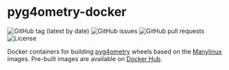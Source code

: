 # pyg4ometry-docker

![GitHub tag (latest by date)](https://img.shields.io/github/v/tag/pyg4ometry/pyg4ometry-docker?logo=git)
![GitHub issues](https://img.shields.io/github/issues/pyg4ometry/pyg4ometry-docker?logo=github)
![GitHub pull requests](https://img.shields.io/github/issues-pr/pyg4ometry/pyg4ometry-docker?logo=github)
![License](https://img.shields.io/github/license/pyg4ometry/pyg4ometry-docker)

Docker containers for building
[pyg4ometry](https://github.com/pyg4ometry/pyg4ometry) wheels based on the
[Manylinux](https://github.com/pypa/manylinux) images. Pre-built images are
available on [Docker Hub](https://hub.docker.com/r/gipert).
